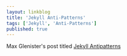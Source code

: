 ```yaml
---
layout: linkblog
title: 'Jekyll Anti-Patterns'
tags: ['Jekyll', 'Anti-Patterns']
published: true
---
```


Max Glenister's post titled [Jekyll Antipatterns](https://blog.omgmog.net/post/jekyll-antipatterns/)
